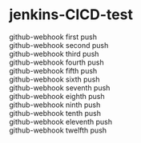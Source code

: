 # jenkins-CICD-test
github-webhook first push<br/>
github-webhook second push<br/>
github-webhook third push<br/>
github-webhook fourth push<br/>
github-webhook fifth push<br/>
github-webhook sixth push<br/>
github-webhook seventh push<br/>
github-webhook eighth push<br/>
github-webhook ninth push<br/>
github-webhook tenth push<br/>
github-webhook eleventh push<br/>
github-webhook twelfth push<br/>

